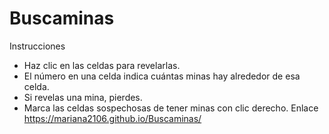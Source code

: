 # Buscaminas
Instrucciones
- Haz clic en las celdas para revelarlas.
- El número en una celda indica cuántas minas hay alrededor de esa celda.
- Si revelas una mina, pierdes.
- Marca las celdas sospechosas de tener minas con clic derecho.
Enlace
https://mariana2106.github.io/Buscaminas/
